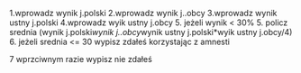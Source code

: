 1.wprowadz wynik j.polski
2.wprowadz wynik j..obcy
3.wprowadz wynik ustny j.polski
4.wprowadz wyik ustny j.obcy
5. jeżeli wynik < 30%
5. policz srednia (wynik j.polski*wynik j..obcy*wynik ustny j.polski*wyik ustny j.obcy/4)
6. jeżeli srednia <= 30
	wypisz zdałeś korzystając z amnesti
	
7 wprzciwnym razie 
	wypisz nie zdałeś
#